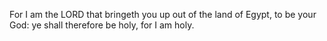For I am the LORD that bringeth you up out of the land of Egypt, to be your God: ye shall therefore be holy, for I am holy.

